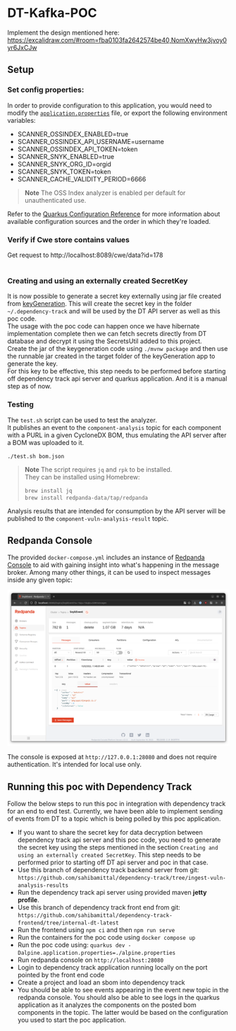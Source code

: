 # DT-Kafka-POC

Implement the design mentioned here: https://excalidraw.com/#room=fba0103fa2642574be40,NomXwyHw3jvoy0yr6JxCJw

## Setup

### Set config properties:
 
In order to provide configuration to this application, you would need to modify the 
[`application.properties`](src/main/resources/application.properties) file, or export the following environment variables:

- SCANNER_OSSINDEX_ENABLED=true
- SCANNER_OSSINDEX_API_USERNAME=username
- SCANNER_OSSINDEX_API_TOKEN=token
- SCANNER_SNYK_ENABLED=true
- SCANNER_SNYK_ORG_ID=orgid
- SCANNER_SNYK_TOKEN=token
- SCANNER_CACHE_VALIDITY_PERIOD=6666

> **Note**
> The OSS Index analyzer is enabled per default for unauthenticated use.

Refer to the [Quarkus Configuration Reference](https://quarkus.io/guides/config-reference#configuration-sources) 
for more information about available configuration sources and the order in which they're loaded.

### Verify if Cwe store contains values

Get request to http://localhost:8089/cwe/data?id=178
<br/>
<br/>
### Creating and using an externally created SecretKey
It is now possible to generate a secret key externally using jar file created from [keyGeneration](https://github.com/mehab/KeyGeneration). 
This will create the secret key in the folder `~/.dependency-track` and will be used by the DT API server as well as this poc code. <br/>
The usage with the poc code can happen once we have hibernate implementation complete then we can fetch secrets directly from DT database and decrypt it using the SecretsUtil added to this project. <br/>
Create the jar of the keygeneration code using `./mvnw package` and then use the runnable jar created in the target folder of the keyGeneration app to generate the key. <br/>
For this key to be effective, this step needs to be performed before starting off dependency track api server and quarkus application. And it is a manual step as of now. <br/>

### Testing

The `test.sh` script can be used to test the analyzer.  
It publishes an event to the `component-analysis` topic for each component with a 
PURL in a given CycloneDX BOM, thus emulating the API server after a BOM was uploaded to it.

```shell
./test.sh bom.json
```

> **Note**
> The script requires `jq` and `rpk` to be installed.  
> They can be installed using Homebrew:
> ```shell
> brew install jq
> brew install redpanda-data/tap/redpanda
> ```

Analysis results that are intended for consumption by the API server will be
published to the `component-vuln-analysis-result` topic.

## Redpanda Console

The provided `docker-compose.yml` includes an instance of [Redpanda Console](https://github.com/redpanda-data/console)
to aid with gaining insight into what's happening in the message broker. Among many other things, it can be used to
inspect messages inside any given topic:

![Redpanda Console - Messages](.github/images/redpanda-console_messages.png)

The console is exposed at `http://127.0.0.1:28080` and does not require authentication. It's intended for local use only.

## Running this poc with Dependency Track
Follow the below steps to run this poc in integration with dependency track for an end to end test. Currently, we have been able to implement sending of events from DT to a topic which is being polled by this poc application. 
- If you want to share the secret key for data decryption between dependency track api server and this poc code, you need to generate the secret key using the steps mentioned in the section `Creating and using an externally created SecretKey`. This step needs to be performed prior to starting off DT api server and poc in that case. 
- Use this branch of dependency track backend server from git: `https://github.com/sahibamittal/dependency-track/tree/ingest-vuln-analysis-results`
- Run the dependency track api server using provided maven <b>jetty profile</b>.
- Use this branch of dependency track front end from git: `https://github.com/sahibamittal/dependency-track-frontend/tree/internal-dt-latest`
- Run the frontend using `npm ci` and then `npm run serve`
- Run the containers for the poc code using `docker compose up`
- Run the poc code using: `quarkus dev -Dalpine.application.properties=./alpine.properties`
- Run redpanda console on `http://localhost:28080`
- Login to dependency track application running locally on the port pointed by the front end code
- Create a project and load an sbom into dependency track
- You should be able to see events appearing in the event new topic in the redpanda console. You should also be able to see logs in the quarkus application as it analyzes the components on the posted bom components in the topic. The latter would be based on the configuration you used to start the poc application.
